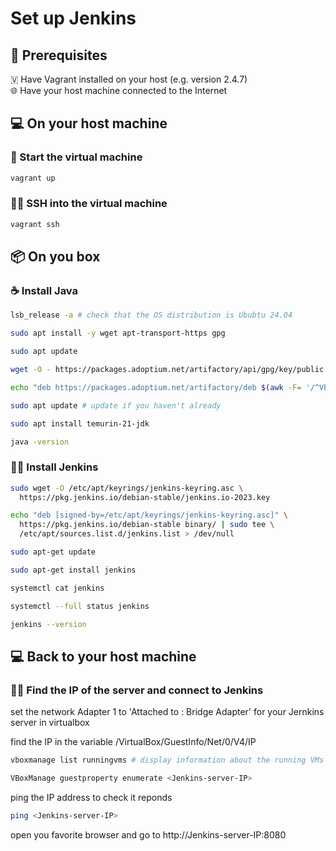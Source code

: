 # Set up Jenkins


## 📜 Prerequisites
🇻 Have Vagrant installed on your host (e.g. version 2.4.7)\
🌐 Have your host machine connected to the Internet


## 💻 On your host machine

### 🚀 Start the virtual machine
```bash
vagrant up
```

### 👨‍💻 SSH into the virtual machine
```bash
vagrant ssh
```


## 📦 On you box

### ☕ Install Java

```bash
lsb_release -a # check that the OS distribution is Ububtu 24.04

sudo apt install -y wget apt-transport-https gpg

sudo apt update

wget -O - https://packages.adoptium.net/artifactory/api/gpg/key/public | sudo apt-key add -

echo "deb https://packages.adoptium.net/artifactory/deb $(awk -F= '/^VERSION_CODENAME/{print$2}' /etc/os-release) main" | sudo tee /etc/apt/sources.list.d/adoptium.list

sudo apt update # update if you haven't already

sudo apt install temurin-21-jdk

java -version
```

### 🤵🏻 Install Jenkins

```bash
sudo wget -O /etc/apt/keyrings/jenkins-keyring.asc \
  https://pkg.jenkins.io/debian-stable/jenkins.io-2023.key

echo "deb [signed-by=/etc/apt/keyrings/jenkins-keyring.asc]" \
  https://pkg.jenkins.io/debian-stable binary/ | sudo tee \
  /etc/apt/sources.list.d/jenkins.list > /dev/null

sudo apt-get update

sudo apt-get install jenkins

systemctl cat jenkins

systemctl --full status jenkins

jenkins --version
```


## 💻 Back to your host machine

### 🤵🏻 Find the IP of the server and connect to Jenkins

set the network Adapter 1 to 'Attached to : Bridge Adapter' for your Jernkins server in virtualbox

find the IP in the variable /VirtualBox/GuestInfo/Net/0/V4/IP

```bash
vboxmanage list runningvms # display information about the running VMs

VBoxManage guestproperty enumerate <Jenkins-server-IP>
```

ping the IP address to check it reponds
```bash
ping <Jenkins-server-IP>
```

open you favorite browser and go to http://Jenkins-server-IP:8080


